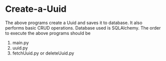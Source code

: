 # Create-a-Uuid
The above programs create a Uuid and saves it to database. It also performs basic CRUD operations. Database used is SQLAlchemy.
The order to execute the above programs should be
1) main.py
2) uuid.py
3) fetchUuid.py or deleteUuid.py
